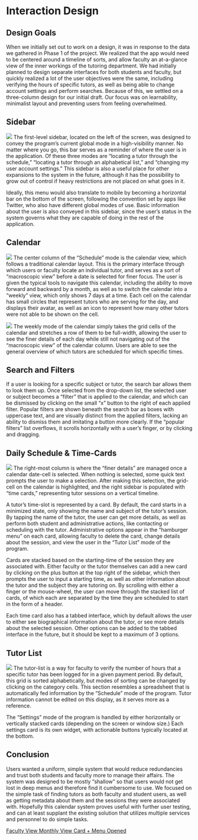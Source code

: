 # Interaction Design

## Design Goals
When we initially set out to work on a design, it was in response to the data we gathered in Phase 1 of the project. We realized that the app would need to be centered around a timeline of sorts, and allow faculty an at-a-glance view of the inner workings of the tutoring department. We had initially planned to design separate interfaces for both students and faculty, but quickly realized a lot of the user objectives were the same, including verifying the hours of specific tutors, as well as being able to change account settings and perform searches. Because of this, we settled on a three-column design for our initial draft. Our focus was on learnability, minimalist layout and preventing users from feeling overwhelmed.

## Sidebar
![](../artifacts/Web1366–FacultyViewMonthlyView.jpg)
The first-level sidebar, located on the left of the screen, was designed to convey the program’s current global mode in a high-visibility manner. No matter where you go, this bar serves as a reminder of where the user is in the application. Of these three modes are “locating a tutor through the schedule,” “locating a tutor through an alphabetical list,” and “changing my user account settings.” This sidebar is also a useful place for other expansions to the system in the future, although it has the possibility to grow out of control if heavy restrictions are not placed on what goes in it. 

Ideally, this menu would also translate to mobile by becoming a horizontal bar on the bottom of the screen, following the convention set by apps like Twitter, who also have different global modes of use. Basic information about the user is also conveyed in this sidebar, since the user’s status in the system governs what they are capable of doing in the rest of the application.

## Calendar
![](../artifacts/Web1366–FacultyViewMonthlyViewDateCellSelected.jpg)
The center column of the “Schedule” mode is the calendar view, which follows a traditional calendar layout. This is the primary interface through which users or faculty locate an individual tutor, and serves as a sort of “macroscopic view” before a date is selected for finer focus. The user is given the typical tools to navigate this calendar, including the ability to move forward and backward by a month, as well as to switch the calendar into a “weekly” view, which only shows 7 days at a time. Each cell on the calendar has small circles that represent tutors who are serving for the day, and displays their avatar, as well as an icon to represent how many other tutors were not able to be shown on the cell.

![](../artifacts/Web1366–FacultyViewWeeklyViewDateCellSelected.jpg)
The weekly mode of the calendar simply takes the grid cells of the calendar and stretches a row of them to be full-width, allowing the user to see the finer details of each day while still not navigating out of the “macroscopic view” of the calendar column. Users are able to see the general overview of which tutors are scheduled for which specific times.


## Search and Filters
If a user is looking for a specific subject or tutor, the search bar allows them to look them up. Once selected from the drop-down list, the selected user or subject becomes a “filter” that is applied to the calendar, and which can be dismissed by clicking on the small “x” button to the right of each applied filter. Popular filters are shown beneath the search bar as boxes with uppercase text, and are visually distinct from the applied filters, lacking an ability to dismiss them and imitating a button more clearly. If the “popular filters” list overflows, it scrolls horizontally with a user’s finger, or by clicking and dragging.

## Daily Schedule & Time-Cards
![](artifacts/Web1366–FacultyViewMonthlyViewCardHamburgerMenuOpened.jpg)
The right-most column is where the “finer details” are managed once a calendar date-cell is selected. When nothing is selected, some quick text prompts the user to make a selection. After making this selection, the grid-cell on the calendar is highlighted, and the right sidebar is populated with “time cards,” representing tutor sessions on a vertical timeline. 

A tutor’s time-slot is represented by a card. By default, the card starts in a minimized state, only showing the name and subject of the tutor’s session. By tapping the name of the tutor, the user can get more details, as well as perform both student and administrative actions, like contacting or scheduling with the tutor. Administrative options appear in the “hamburger menu” on each card, allowing faculty to delete the card, change details about the session, and view the user in the “Tutor List” mode of the program. 

Cards are stacked based on the starting-time of the session they are associated with. Either faculty or the tutor themselves can add a new card by clicking on the plus button at the top right of the sidebar, which then prompts the user to input a starting time, as well as other information about the tutor and the subject they are tutoring on. By scrolling with either a finger or the mouse-wheel, the user can move through the stacked list of cards, of which each are separated by the time they are scheduled to start in the form of a header.
	
Each time card also has a tabbed interface, which by default allows the user to either see biographical information about the tutor, or see more details about the selected session. Other options can be added to the tabbed interface in the future, but it should be kept to a maximum of 3 options.

## Tutor List
![](artifacts/Web1366–FacultyViewTutorList.jpg)
The tutor-list is a way for faculty to verify the number of hours that a specific tutor has been logged for in a given payment period. By default, this grid is sorted alphabetically, but modes of sorting can be changed by clicking on the category cells. This section resembles a spreadsheet that is automatically fed information by the “Schedule” mode of the program. Tutor information cannot be edited on this display, as it serves more as a reference.

The “Settings” mode of the program is handled by either horizontally or vertically stacked cards (depending on the screen or window size.) Each settings card is its own widget, with actionable buttons typically located at the bottom.


## Conclusion
Users wanted a uniform, simple system that would reduce redundancies and trust both students and faculty more to manage their affairs. The system was designed to be mostly “shallow” so that users would not get lost in deep menus and therefore find it cumbersome to use. We focused on the simple task of finding tutors as both faculty and student users, as well as getting metadata about them and the sessions they were associated with. Hopefully this calendar system proves useful with further user testing, and can at least supplant the existing solution that utilizes multiple services and personnel to do simple tasks.

[Faculty View Monthly View Card + Menu Opened](../artifacts/Web1366–FacultyViewMonthlyViewCard+MenuOpened.pdf)
